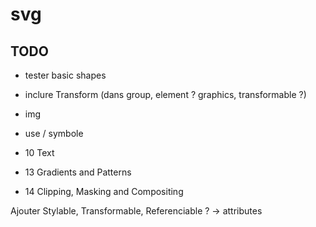 # svg

## TODO

- tester basic shapes
- inclure Transform (dans group, element ? graphics, transformable ?)
- img
- use / symbole

- 10 Text
- 13 Gradients and Patterns
- 14 Clipping, Masking and Compositing

Ajouter Stylable, Transformable, Referenciable ? -> attributes


